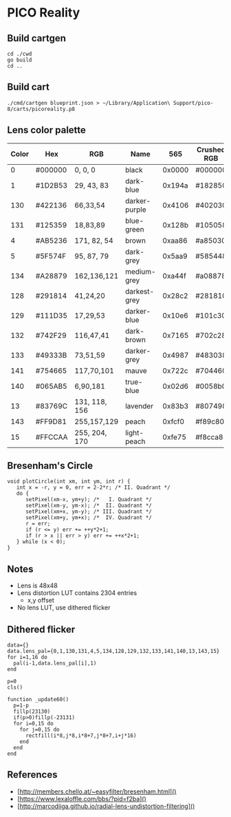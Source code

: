# PICO Reality

## Build cartgen
    cd ./cwd
    go build
    cd ..

## Build cart
    ./cmd/cartgen blueprint.json > ~/Library/Application\ Support/pico-8/carts/picoreality.p8

## Lens color palette
Color | Hex     | RGB           | Name          | 565    | Crushed RGB
----- | ------- | ------------- | ------------- | ------ | -----------
0	  | #000000 | 0, 0, 0	    | black         | 0x0000 | #000000
1	  | #1D2B53 | 29, 43, 83    | dark-blue     | 0x194a | #182850
130	  | #422136 | 66,33,54      | darker-purple | 0x4106 | #402030
131	  | #125359 | 18,83,89      | blue-green    | 0x128b | #105058
4	  | #AB5236 | 171, 82, 54   | brown         | 0xaa86 | #a85030
5	  | #5F574F | 95, 87, 79    | dark-grey     | 0x5aa9 | #585448
134	  | #A28879 | 162,136,121   | medium-grey   | 0xa44f | #a08878
128	  | #291814 | 41,24,20      | darkest-grey  | 0x28c2 | #281810
129	  | #111D35 | 17,29,53      | darker-blue   | 0x10e6 | #101c30
132	  | #742F29 | 116,47,41     | dark-brown    | 0x7165 | #702c28
133	  | #49333B | 73,51,59      | darker-grey   | 0x4987 | #483038
141	  | #754665 | 117,70,101    | mauve         | 0x722c | #704460
140	  | #065AB5 | 6,90,181      | true-blue     | 0x02d6 | #0058b0
13	  | #83769C | 131, 118, 156 | lavender      | 0x83b3 | #807498
143	  | #FF9D81 | 255,157,129   | peach         | 0xfcf0 | #f89c80
15	  | #FFCCAA | 255, 204, 170 | light-peach   | 0xfe75 | #f8cca8

## Bresenham's Circle

	void plotCircle(int xm, int ym, int r) {
	   int x = -r, y = 0, err = 2-2*r; /* II. Quadrant */ 
	   do {
	      setPixel(xm-x, ym+y); /*   I. Quadrant */
	      setPixel(xm-y, ym-x); /*  II. Quadrant */
	      setPixel(xm+x, ym-y); /* III. Quadrant */
	      setPixel(xm+y, ym+x); /*  IV. Quadrant */
	      r = err;
	      if (r <= y) err += ++y*2+1;
	      if (r > x || err > y) err += ++x*2+1; 
	   } while (x < 0);
	}

## Notes
* Lens is 48x48
* Lens distortion LUT contains 2304 entries
	* x,y offset
* No lens LUT, use dithered flicker

## Dithered flicker
    data={}
    data.lens_pal={0,1,130,131,4,5,134,128,129,132,133,141,140,13,143,15}
    for i=1,16 do
      pal(i-1,data.lens_pal[i],1)
    end
	
    p=0
	cls()
  
	function _update60()
	  p=1-p
	  fillp(23130)
	  if(p>0)fillp(-23131)
	  for i=0,15 do
	    for j=0,15 do
	      rectfill(i*8,j*8,i*8+7,j*8+7,i+j*16)
	    end
	  end
	end

## References
* [http://members.chello.at/~easyfilter/bresenham.html]()
* [https://www.lexaloffle.com/bbs/?pid=f2ba]()
* [http://marcodiiga.github.io/radial-lens-undistortion-filtering]()
